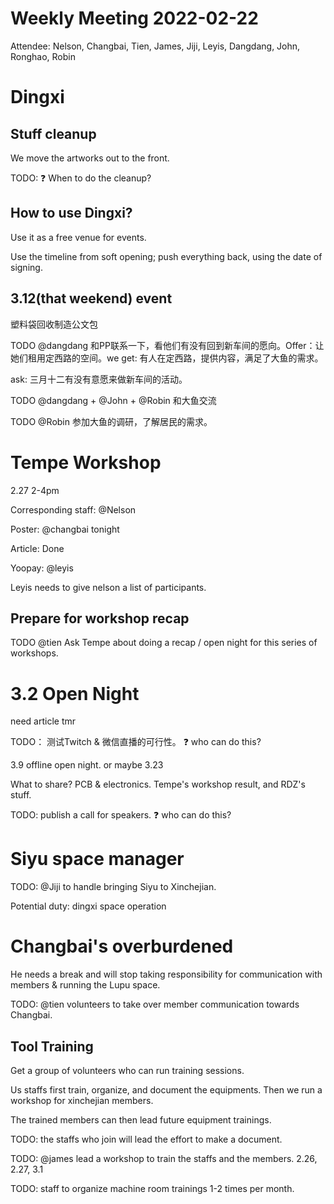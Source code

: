 Weekly Meeting 2022-02-22
========

Attendee: Nelson, Changbai, Tien, James, Jiji, Leyis, Dangdang, John, Ronghao, Robin

# Dingxi

## Stuff cleanup

We move the artworks out to the front.

TODO: :question: When to do the cleanup?

## How to use Dingxi?

Use it as a free venue for events.

Use the timeline from soft opening; push everything back, using the date of signing.

## 3.12(that weekend) event

塑料袋回收制造公文包

TODO @dangdang 和PP联系一下，看他们有没有回到新车间的愿向。Offer：让她们租用定西路的空间。we get: 有人在定西路，提供内容，满足了大鱼的需求。

ask: 三月十二有没有意愿来做新车间的活动。

TODO @dangdang + @John + @Robin 和大鱼交流

TODO @Robin 参加大鱼的调研，了解居民的需求。

# Tempe Workshop

2.27 2-4pm

Corresponding staff: @Nelson

Poster: @changbai tonight

Article: Done

Yoopay: @leyis

Leyis needs to give nelson a list of participants.

## Prepare for workshop recap

TODO @tien Ask Tempe about doing a recap / open night for this series of workshops.

# 3.2 Open Night

need article tmr

TODO： 测试Twitch & 微信直播的可行性。  :question: who can do this?

3.9 offline open night. or maybe 3.23

What to share? PCB & electronics. Tempe's workshop result, and RDZ's stuff.

TODO: publish a call for speakers.  :question: who can do this?

# Siyu space manager

TODO: @Jiji to handle bringing Siyu to Xinchejian.

Potential duty: dingxi space operation


# Changbai's overburdened

He needs a break and will stop taking responsibility for communication with members & running the Lupu space.

TODO: @tien volunteers to take over member communication towards Changbai.

## Tool Training

Get a group of volunteers who can run training sessions.

Us staffs first train, organize, and document the equipments. Then we run a workshop for xinchejian members.

The trained members can then lead future equipment trainings.

TODO: the staffs who join will lead the effort to make a document.

TODO: @james lead a workshop to train the staffs and the members. 2.26, 2.27, 3.1

TODO: staff to organize machine room trainings 1-2 times per month.
